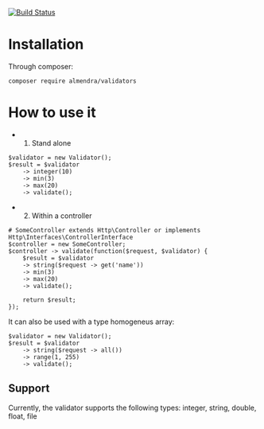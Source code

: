 
[![Build Status](https://travis-ci.org/RickyNRoses87/validators.svg?branch=master)](https://travis-ci.org/RickyNRoses87/validators)

# Installation

Through composer:
```
composer require almendra/validators
```

# How to use it


* 1. Stand alone 

```
$validator = new Validator(); 
$result = $validator 
	-> integer(10)
	-> min(3)
	-> max(20)
	-> validate();
```


* 2. Within a controller

```
# SomeController extends Http\Controller or implements Http\Interfaces\ControllerInterface
$controller = new SomeController; 
$controller -> validate(function($request, $validator) {
	$result = $validator 
	-> string($request -> get('name'))
	-> min(3)
	-> max(20)
	-> validate();

	return $result;
});
```

It can also be used with a type homogeneus array:
```
$validator = new Validator(); 
$result = $validator 
	-> string($request -> all())
	-> range(1, 255)
	-> validate();
```


## Support

Currently, the validator supports the following types:
	integer, string, double, float, file

